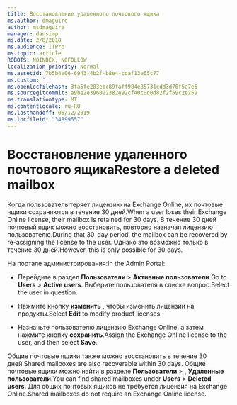 ```yaml
---
title: Восстановление удаленного почтового ящика
ms.author: dmaguire
author: msdmaguire
manager: dansimp
ms.date: 2/8/2018
ms.audience: ITPro
ms.topic: article
ROBOTS: NOINDEX, NOFOLLOW
localization_priority: Normal
ms.assetid: 7b5b4e06-6943-4b2f-b8e4-cdaf13e65c77
ms.custom: ''
ms.openlocfilehash: 3fa5fe283ebc89faff984e85731cdd3d70f5a7e6
ms.sourcegitcommit: a9be2e396022382e92cf40c0d0d82f2f59c2e259
ms.translationtype: MT
ms.contentlocale: ru-RU
ms.lasthandoff: 06/12/2019
ms.locfileid: "34899557"
---
```

# <a name="restore-a-deleted-mailbox"></a><span data-ttu-id="b8aed-102">Восстановление удаленного почтового ящика</span><span class="sxs-lookup"><span data-stu-id="b8aed-102">Restore a deleted mailbox</span></span>

<span data-ttu-id="b8aed-103">Когда пользователь теряет лицензию на Exchange Online, их почтовые ящики сохраняются в течение 30 дней.</span><span class="sxs-lookup"><span data-stu-id="b8aed-103">When a user loses their Exchange Online license, their mailbox is retained for 30 days.</span></span> <span data-ttu-id="b8aed-104">В течение 30 дней почтовый ящик можно восстановить, повторно назначая лицензию пользователю.</span><span class="sxs-lookup"><span data-stu-id="b8aed-104">During that 30-day period, the mailbox can be recovered by re-assigning the license to the user.</span></span> <span data-ttu-id="b8aed-105">Однако это возможно только в течение 30 дней.</span><span class="sxs-lookup"><span data-stu-id="b8aed-105">However, this is only possible for 30 days.</span></span>
  
<span data-ttu-id="b8aed-106">На портале администрирования:</span><span class="sxs-lookup"><span data-stu-id="b8aed-106">In the Admin Portal:</span></span>
  
- <span data-ttu-id="b8aed-107">Перейдите в раздел **Пользователи** \> **Активные пользователи**.</span><span class="sxs-lookup"><span data-stu-id="b8aed-107">Go to **Users** \> **Active users**.</span></span> <span data-ttu-id="b8aed-108">Выберите пользователя в списке вопрос.</span><span class="sxs-lookup"><span data-stu-id="b8aed-108">Select the user in question.</span></span>

- <span data-ttu-id="b8aed-109">Нажмите кнопку **изменить** , чтобы изменить лицензии на продукты.</span><span class="sxs-lookup"><span data-stu-id="b8aed-109">Select **Edit** to modify product licenses.</span></span>

- <span data-ttu-id="b8aed-110">Назначьте пользователю лицензию Exchange Online, а затем нажмите кнопку **сохранить**.</span><span class="sxs-lookup"><span data-stu-id="b8aed-110">Assign the Exchange Online license to the user, and then select **Save**.</span></span>

<span data-ttu-id="b8aed-111">Общие почтовые ящики также можно восстановить в течение 30 дней.</span><span class="sxs-lookup"><span data-stu-id="b8aed-111">Shared mailboxes are also recoverable within 30 days.</span></span> <span data-ttu-id="b8aed-112">Общие почтовые ящики можно найти в разделе **Пользователи** \> , **Удаленные пользователи**.</span><span class="sxs-lookup"><span data-stu-id="b8aed-112">You can find shared mailboxes under **Users** \> **Deleted users**.</span></span> <span data-ttu-id="b8aed-113">Для общих почтовых ящиков не требуется лицензия на Exchange Online.</span><span class="sxs-lookup"><span data-stu-id="b8aed-113">Shared mailboxes do not require an Exchange Online license.</span></span>
  